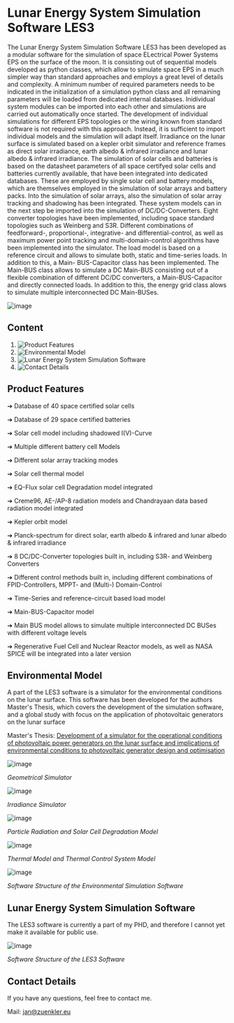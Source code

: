 # Lunar Energy System Simulation Software LES3

The Lunar Energy System Simulation Software LES3 has been developed as a modular software for the simulation of space ELectrical Power Systems EPS on the surface of the moon. It is consisting out of sequential models developed as python classes, which allow to simulate space EPS in a much simpler way than standard approaches and employs a great level of details and complexity. A minimum number of required parameters needs to be indicated in the initialization of a simulation python class and all remaining parameters will be loaded from dedicated internal databases. Inidividual system modules can be imported into each other and simulations are carried out automatically once started. The development of individual simulations for different EPS topologies or the wiring known from standard software is not required with this approach. Instead, it is sufficient to import individual models and the simulation will adapt itself.
Irradiance on the lunar surface is simulated based on a kepler orbit simulator and reference frames as direct solar irradiance, earth albedo & infrared irradiance and lunar albedo & infrared irradiance. The simulation of solar cells and batteries is based on the datasheet parameters of all space certifyed solar cells and batteries currently available, that have been integrated into dedicated databases. These are employed by single solar cell and battery models, which are themselves employed in the simulation of solar arrays and battery packs. Into the simulation of solar arrays, also the simulation of solar array tracking and shadowing has been integrated. These system models can in the next step be imported into the simulation of DC/DC-Converters. Eight converter topologies have been implemented, including space standard topologies such as Weinberg and S3R. Different combinations of feedforward-, proportional-, integrative- and differential-control, as well as maximum power point tracking and multi-domain-control algorithms have been implemented into the simulator. The load model is based on a reference circuit and allows to simulate both, static and time-series loads. In addition to this, a Main- BUS-Capacitor class has been implemented. The Main-BUS class allows to simulate a DC Main-BUS consisting out of a flexible combination of different DC/DC converters, a Main-BUS-Capacitor and directly connected loads. In addition to this, the energy grid class alows to simulate multiple interconnected DC Main-BUSes.

![image](https://github.com/Spo-ck/Lunar-Energy-System-Simulation-Software/blob/main/Visualization/LES3Topology.png?raw=true)

## Content
1. ![Product Features](https://github.com/Spo-ck/Lunar-Energy-System-Simulation-Software/tree/main#product-features)
2. ![Environmental Model](https://github.com/Spo-ck/Lunar-Energy-System-Simulation-Software/tree/main#environmental-model)
3. ![Lunar Energy System Simulation Software](https://github.com/Spo-ck/Lunar-Energy-System-Simulation-Software/tree/main#lunar-energy-system-simulation-software)
4. ![Contact Details](https://github.com/Spo-ck/Lunar-Energy-System-Simulation-Software/tree/main#contact-details)

## Product Features

➔ Database of 40 space certified solar cells

➔ Database of 29 space certified batteries

➔ Solar cell model including shadowed I(V)-Curve

➔ Multiple different battery cell Models

➔ Different solar array tracking modes

➔ Solar cell thermal model

➔ EQ-Flux solar cell Degradation model integrated

➔ Creme96, AE-/AP-8 radiation models and Chandrayaan data based radiation model integrated

➔ Kepler orbit model

➔ Planck-spectrum for direct solar, earth albedo & infrared and lunar albedo & infrared irradiance

➔ 8 DC/DC-Converter topologies built in, including S3R- and Weinberg Converters

➔ Different control methods built in, including different combinations of FPID-Controllers, MPPT- and (Multi-)
Domain-Control

➔ Time-Series and reference-circuit based load model

➔ Main-BUS-Capacitor model

➔ Main BUS model allows to simulate multiple interconnected DC BUSes with different voltage levels

➔ Regenerative Fuel Cell and Nuclear Reactor models, as well as NASA SPICE will be integrated into a later
version

## Environmental Model

A part of the LES3 software is a simulator for the environmental conditions on the lunar surface. This software has been developed for the authors Master's Thesis, which covers the development of the simulation software, and a global study with focus on the application of photovoltaic generators on the lunar surface

Master's Thesis: [Development of a simulator for the operational conditions of photovoltaic power generators on the lunar surface and implications of environmental conditions to photovoltaic generator design and optimisation](https://www.researchgate.net/publication/377111324_Development_of_a_simulator_for_the_operational_conditions_of_photovoltaic_power_generators_on_the_lunar_surface_and_implications_of_environmental_conditions_to_photovoltaic_generator_design_and_optimi)

![image](https://github.com/Spo-ck/Lunar-Energy-System-Simulation-Software/blob/main/Visualization/Environmental-Model/Geometrical-Simulator.png)

*Geometrical Simulator*

![image](https://github.com/Spo-ck/Lunar-Energy-System-Simulation-Software/blob/main/Visualization/Environmental-Model/Irradiance-Simulator.png)

*Irradiance Simulator*

![image](https://github.com/Spo-ck/Lunar-Energy-System-Simulation-Software/blob/main/Visualization/Environmental-Model/Particle-Radiation-and-Solar-Cell-degradation-Model.png)

*Particle Radiation and Solar Cell Degradation Model*

![image](https://github.com/Spo-ck/Lunar-Energy-System-Simulation-Software/blob/main/Visualization/Environmental-Model/Thermal-Model-and-Thermal-Control-System-Model.png)

*Thermal Model and Thermal Control System Model*

![image](https://github.com/Spo-ck/Lunar-Energy-System-Simulation-Software/blob/main/Visualization/Environmental-Model/Software-Structure-of-the-Environmental-Simulation-Software.png)

*Software Structure of the Environmental Simulation Software*

## Lunar Energy System Simulation Software

The LES3 software is currently a part of my PHD, and therefore I cannot yet make it available for public use.

![image](https://github.com/Spo-ck/Lunar-Energy-System-Simulation-Software/blob/main/Visualization/Software%20Overview%20LES3.png)

*Software Structure of the LES3 Software*

## Contact Details

If you have any questions, feel free to contact me.

Mail: jan@zuenkler.eu
